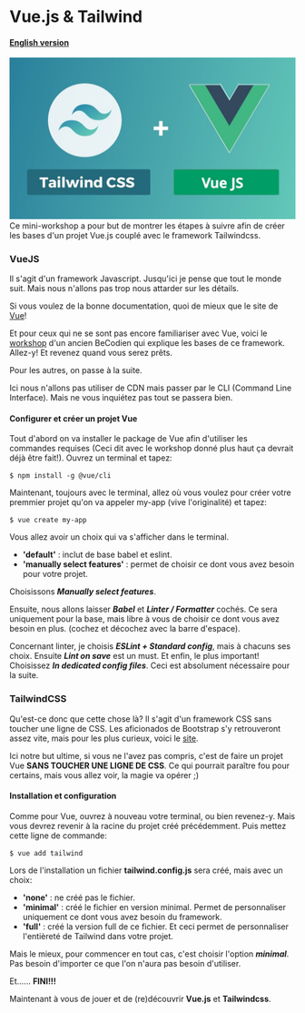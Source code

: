 # Vue.js & Tailwind

#### <a href="En.md">English version</a>

![Tailwind and Vue logo](assets/img/tailwindvue.jpeg)
Ce mini-workshop a pour but de montrer les étapes à suivre afin de créer les bases d'un projet Vue.js couplé avec le framework Tailwindcss.

### VueJS

Il s'agit d'un framework Javascript. Jusqu'ici je pense que tout le monde suit. Mais nous n'allons pas trop nous attarder sur les détails.

Si vous voulez de la bonne documentation, quoi de mieux que le site de <a href="https://fr.vuejs.org/index.html">Vue</a>!

Et pour ceux qui ne se sont pas encore familiariser avec Vue, voici le <a href="https://github.com/jeandavidwuilquot/VueJS-workshop">workshop</a> d'un ancien BeCodien qui explique les bases de ce framework. Allez-y! Et revenez quand vous serez prêts.

Pour les autres, on passe à la suite.

Ici nous n'allons pas utiliser de CDN mais passer par le CLI (Command Line Interface). Mais ne vous inquiétez pas tout se passera bien.

#### Configurer et créer un projet Vue
Tout d'abord on va installer le package de Vue afin d'utiliser les commandes requises (Ceci dit avec le workshop donné plus haut ça devrait déjà être fait!). Ouvrez un terminal et tapez:
```
$ npm install -g @vue/cli
```
Maintenant, toujours avec le terminal, allez où vous voulez pour créer votre premmier projet qu'on va appeler my-app (vive l'originalité) et tapez:
```
$ vue create my-app
```
Vous allez avoir un choix qui va s'afficher dans le terminal. 
- **'default'** : inclut de base babel et eslint.
- **'manually select features'** : permet de choisir ce dont vous avez besoin pour votre projet.

Choisissons ***Manually select features***.

Ensuite, nous allons laisser ***Babel*** et ***Linter / Formatter*** cochés. Ce sera uniquement pour la base, mais libre à vous de choisir ce dont vous avez besoin en plus. (cochez et décochez avec la barre d'espace).

Concernant linter, je choisis ***ESLint + Standard config***, mais à chacuns ses choix.
Ensuite ***Lint on save*** est un must.
Et enfin, le plus important! Choisissez ***In dedicated config files***. Ceci est absolument nécessaire pour la suite.

### TailwindCSS

Qu'est-ce donc que cette chose là? Il s'agit d'un framework CSS sans toucher une ligne de CSS.
Les aficionados de Bootstrap s'y retrouveront assez vite, mais pour les plus curieux, voici le <a href="https://tailwindcss.com/">site</a>.

Ici notre but ultime, si vous ne l'avez pas compris, c'est de faire un projet Vue **SANS TOUCHER UNE LIGNE DE CSS**. Ce qui pourrait paraître fou pour certains, mais vous allez voir, la magie va opérer ;)

#### Installation et configuration

Comme pour Vue, ouvrez à nouveau votre terminal, ou bien revenez-y. Mais vous devrez revenir à la racine du projet créé précédemment. Puis mettez cette ligne de commande:
```
$ vue add tailwind
```
Lors de l'installation un fichier **tailwind.config.js** sera créé, mais avec un choix:
- **'none'** : ne créé pas le fichier.
- **'minimal'** : créé le fichier en version minimal. Permet de personnaliser uniquement ce dont vous avez besoin du framework.
- **'full'** : créé la version full de ce fichier. Et ceci permet de personnaliser l'entièreté de Tailwind dans votre projet.

Mais le mieux, pour commencer en tout cas, c'est choisir l'option ***minimal***. Pas besoin d'importer ce que l'on n'aura pas besoin d'utiliser.

Et...... **FINI!!!**

Maintenant à vous de jouer et de (re)découvrir **Vue.js** et **Tailwindcss**.